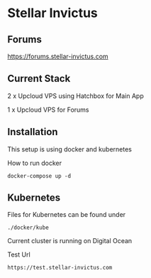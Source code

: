# Stellar Invictus

## Forums

https://forums.stellar-invictus.com

## Current Stack

2 x Upcloud VPS using Hatchbox for Main App

1 x Upcloud VPS for Forums

## Installation

This setup is using docker and kubernetes

How to run docker
```
docker-compose up -d
```

## Kubernetes

Files for Kubernetes can be found under
```
./docker/kube
```

Current cluster is running on Digital Ocean

Test Url
```
https://test.stellar-invictus.com
```
